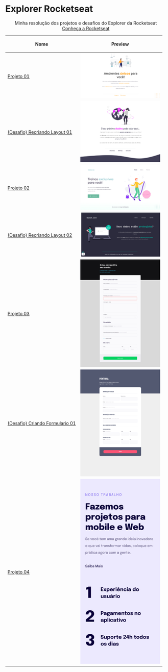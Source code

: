 # Explorer Rocketseat

<p align="center">Minha resolução dos projetos e desafios do Explorer da Rocketseat
<br>
<a href="https://www.rocketseat.com.br" target="_blank">Conheça a Rocketseat</a>
</p>

<table align="center">
  <thead>
    <tr>
      <th align="center">
        <p>Nome<p>
      </th>
      <th align="center">
        <p>Preview<p>
      </th>
    </tr>
  </thead>
  <tbody>
    <tr>
      <td><a href="Projeto01">Projeto 01</a></td>
      <td align="center"><a href="Projeto01"><img width="250px" src="Projeto01/images/Projeto01.jpg" /></a></td>
    </tr>
    <tr>
      <td><a href="RecriandoLayout01">(Desafio) Recriando Layout 01</a></td>
      <td align="center"><a href="RecriandoLayout01"><img width="250px" src="RecriandoLayout01/images/Desafio01.jpg" /></a></td>
    </tr>
    <tr>
      <td><a href="Projeto02">Projeto 02</a></td>
      <td align="center"><a href="Projeto02"><img width="250px" src="Projeto02/images/Projeto02.jpg" /></a></td>
    </tr>
    <tr>
      <td><a href="RecriandoLayout02">(Desafio) Recriando Layout 02</a></td>
      <td align="center"><a href="RecriandoLayout02"><img width="250px" src="RecriandoLayout02/images/Desafio.jpg" /></a></td>
    </tr>
    <tr>
      <td><a href="Projeto03">Projeto 03</a></td>
      <td align="center"><a href="Projeto03"><img width="250px" src="Projeto03/images/Projeto03.jpg" /></a></td>
    </tr>
    <tr>
      <td><a href="CriandoFormulario01">(Desafio) Criando Formulario 01</a></td>
      <td align="center"><a href="CriandoFormulario01"><img width="250px" src="CriandoFormulario01/images/Desafio.jpg" /></a></td>
    </tr>
    <tr>
      <td><a href="Projeto04">Projeto 04</a></td>
      <td align="center"><a href="Projeto04"><img width="250px" src="Projeto04/images/Projeto.jpg" /></a></td>
    </tr>
  </tbody>
</table>
